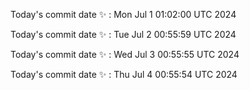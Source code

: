 Today's commit date ✨ : Mon Jul 1 01:02:00 UTC 2024 

Today's commit date ✨ : Tue Jul 2 00:55:59 UTC 2024 

Today's commit date ✨ : Wed Jul 3 00:55:55 UTC 2024 

Today's commit date ✨ : Thu Jul 4 00:55:54 UTC 2024 

